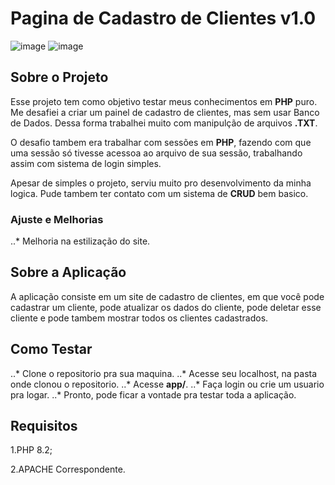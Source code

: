 # Pagina de Cadastro de Clientes v1.0  

![image](https://img.shields.io/badge/HTML5-E34F26?style=for-the-badge&logo=html5&logoColor=white) ![image](https://img.shields.io/badge/PHP-777BB4?style=for-the-badge&logo=php&logoColor=white)

## Sobre o Projeto  

 Esse projeto tem como objetivo testar meus conhecimentos em **PHP** puro. Me desafiei a criar um painel de cadastro de clientes, mas sem usar Banco de Dados. Dessa forma trabalhei muito com manipulção de arquivos **.TXT**.  


 O desafio tambem era trabalhar com sessões em **PHP**, fazendo com que uma sessão só tivesse acessoa ao arquivo de sua sessão, trabalhando assim com sistema de login simples.  


 Apesar de simples o projeto, serviu muito pro desenvolvimento da minha logica. Pude tambem ter contato com um sistema de **CRUD** bem basico.  

 ### Ajuste e Melhorias
 ..* Melhoria na estilização do site.
 


## Sobre a Aplicação
  A aplicação consiste em um site de cadastro de clientes, em que você pode cadastrar um cliente, pode atualizar os dados do cliente, pode deletar esse cliente e pode tambem mostrar todos os clientes cadastrados.


## Como Testar
  ..* Clone o repositorio pra sua maquina.
  ..* Acesse seu localhost, na pasta onde clonou o repositorio.
  ..* Acesse **app/**.
  ..* Faça login ou crie um usuario pra logar.
  ..* Pronto, pode ficar a vontade pra testar toda a aplicação.


## Requisitos  

1.PHP 8.2;  

2.APACHE Correspondente.  

